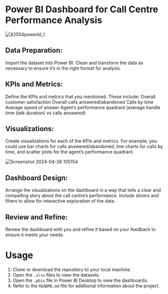 # Power BI Dashboard for Call Centre Performance Analysis

![82554powerbI_1](https://github.com/code-red-Marshall/Power-Bi--PWC-Forage/assets/82904501/c3bdb549-3546-4dc2-b8ed-e91f4a17d26f)


## Data Preparation: 
Import the dataset into Power BI. Clean and transform the data as necessary to ensure it’s in the right format for analysis.
## KPIs and Metrics: 
Define the KPIs and metrics that you mentioned. These include:
    Overall customer satisfaction
    Overall calls answered/abandoned
    Calls by time
    Average speed of answer
    Agent’s performance quadrant (average handle time (talk duration) vs calls answered)
## Visualizations: 
Create visualizations for each of the KPIs and metrics. For example, you could use bar charts for calls answered/abandoned, line charts for calls by time, and scatter plots for the agent’s performance quadrant.

![Screenshot 2024-04-26 105154](https://github.com/code-red-Marshall/Power-Bi--PWC-Forage/assets/82904501/3d126ed3-e616-4277-af7a-0cbe98a3fa21)

## Dashboard Design: 
Arrange the visualizations on the dashboard in a way that tells a clear and compelling story about the call centre’s performance. Include slicers and filters to allow for interactive exploration of the data.
## Review and Refine: 
Review the dashboard with you and refine it based on your feedback to ensure it meets your needs.

# Usage
1. Clone or download the repository to your local machine.
2. Open the `.xlsx` files to view the datasets.
3. Open the `.pbix` file in Power BI Desktop to view the dashboards.
4. Refer to the `README.md` file for additional information about the project.

